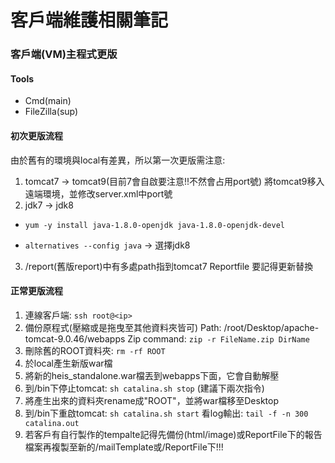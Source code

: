 # 客戶端維護相關筆記
### 客戶端(VM)主程式更版
#### Tools
- Cmd(main)
- FileZilla(sup)
#### 初次更版流程
由於舊有的環境與local有差異，所以第一次更版需注意:
1. tomcat7 → tomcat9(目前7會自啟要注意!!不然會占用port號)
將tomcat9移入遠端環境，並修改server.xml中port號
2. jdk7 → jdk8
- `yum -y install java-1.8.0-openjdk java-1.8.0-openjdk-devel`

- `alternatives --config java` → 選擇jdk8

3. /report(舊版report)中有多處path指到tomcat7 Reportfile 要記得更新替換
#### 正常更版流程
1. 連線客戶端: `ssh root@<ip>`
2. 備份原程式(壓縮或是拖曳至其他資料夾皆可)
Path: /root/Desktop/apache-tomcat-9.0.46/webapps
Zip command: `zip -r FileName.zip DirName`
3. 刪除舊的ROOT資料夾: `rm -rf ROOT`
4. 於local產生新版war檔
5. 將新的heis_standalone.war檔丟到webapps下面，它會自動解壓
6. 到/bin下停止tomcat: `sh catalina.sh stop` (建議下兩次指令)
7. 將產生出來的資料夾rename成"ROOT"，並將war檔移至Desktop
8. 到/bin下重啟tomcat: `sh catalina.sh start`
看log輸出: `tail -f -n 300 catalina.out`
9. 若客戶有自行製作的tempalte記得先備份(html/image)或ReportFile下的報告檔案再複製至新的/mailTemplate或/ReportFile下!!!

